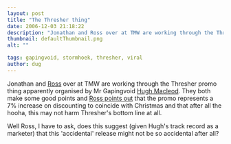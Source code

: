 ```yaml
---
layout: post
title: "The Thresher thing"
date: 2006-12-03 21:18:22
description: "Jonathan and Ross over at TMW are working through the Thresher promo thing apparently organised by Mr Gapingvoid Hugh Macleod. They both make some good points and Ross points out that the promo represents a 7% increase on discounting to&#8230;"
thumbnail: defaultThumbnail.png
alt: ""

tags: gapingvoid, stormhoek, thresher, viral
author: dug
---
```


<p>Jonathan and <a href="http://rosstaylor.squarespace.com/">Ross</a> over at <span class="caps">TMW </span>are working through the Thresher promo thing apparently organised by Mr Gapingvoid <a href="http://www.gapingvoid.com/">Hugh Macleod</a>. They both make some good points and <a title="Power of Viral (TMW Ideas)" href="http://tmwblogs.com/2006/12/power_of_viral.html#comment-21685">Ross points out</a> that the promo represents a 7% increase on discounting to coincide with Christmas and that after all the hooha, this may not harm Thresher's bottom line at all.</p>

<p>Well Ross, I have to ask, does this suggest (given Hugh's track record as a marketer) that this 'accidental' release might not be so accidental after all?</p>
